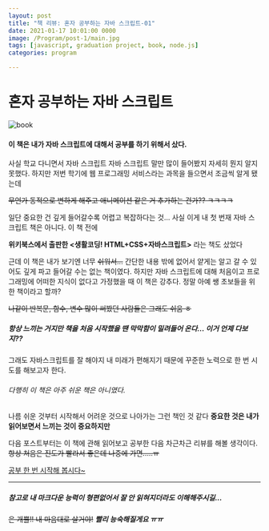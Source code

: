 ```yaml
---
layout: post
title: "책 리뷰: 혼자 공부하는 자바 스크립트-01"
date: 2021-01-17 10:01:00 0000
image: /Program/post-1/main.jpg
tags: [javascript, graduation project, book, node.js]
categories: program

---
```


# 혼자 공부하는 자바 스크립트

![book](..\..\..\..\images\Program\post-1\logo.jpg)

#### 이 책은 내가 자바 스크립트에 대해서 공부를 하기 위해서 샀다.

사실 학교 다니면서 자바 스크립트 자바 스크립트 말만 많이 들어봤지 자세히 뭔지 알지 못했다. 
하지만 저번 학기에 웹 프로그래밍 서비스라는 과목을 들으면서 조금씩 알게 됐는데 

~~무언가 동적으로 변하게 해주고 애니메이션 같은 거 추가하는 건가?? ㅋㅋㅋㅋ~~

일단 중요한 건 깊게 들어갈수록 어렵고 복잡하다는 것...
사실 이게 내 첫 번재 자바 스크립트 책은 아니다. 이 책 전에

**위키북스에서 출판한 <생활코딩! HTML+CSS+자바스크립트>** 라는 책도 샀었다

근데 이 책은 내가 보기엔 너무 ~~쉬워서...~~ 간단한 내용 밖에 없어서 얕게는 알고 갈 수 있어도 
깊게 파고 들어갈 수는 없는 책이였다. 하지만 자바 스크립트에 대해 처음이고 프로그래밍에 
어떠한 지식이 없다고 가정했을 때 이 책은 강추다. 정말 아예 쌩 초보들을 위한 책이라고 할까?

~~나같이 반복문, 함수, 변수 많이 써봤던 사람들은 그래도 쉬움 ㅎ~~

##### 항상 느끼는 거지만 책을 처음 시작했을 땐 막막함이 밀려들어 온다... 이거 언제 다보지??

그래도 자바스크립트를 잘 해야지 내 미래가 편해지기 때문에 꾸준한 노력으로 한 번 시도를 해보고자 한다.

###### 다행히 이 책은 아주 쉬운 책은 아니였다.
나름 쉬운 것부터 시작해서 어려운 것으로 나아가는 그런 책인 것 같다 
__중요한 것은 내가 읽어보면서 느끼는 것이 중요하지만__

다음 포스트부터는 이 책에 관해 읽어보고 공부한 다음 차근차근 리뷰를 해볼 생각이다.
~~항상 처음은 진도가 빨라서 좋은데 나중에 가면.....ㅠ~~

<u>공부 한 번 시작해 봅시다~</u>

---
##### 참고로 내 마크다운 능력이 형편없어서 잘 안 읽혀지더라도 이해해주시길...

~~은 개뿔!! 내 마음대로 살거야!~~
***빨리 능숙해질게요 ㅠㅠ***